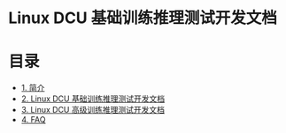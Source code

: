 # Linux DCU 基础训练推理测试开发文档

# 目录


- [1. 简介](#1---)
- [2. Linux DCU 基础训练推理测试开发文档](#2---)
- [3. Linux DCU 高级训练推理测试开发文档](#3---)
- [4. FAQ](#4---)
